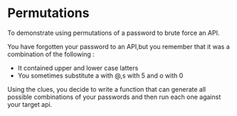 # Permutations
To demonstrate using permutations of a password to brute force an API.

You have forgotten your password to an API,but you remember that it was a combination of the following :
- It contained upper and lower case latters
- You sometimes substitute a with @,s with 5 and o with 0

Using the clues, you decide to write a function that can generate all possible combinations of your passwords and then run each one against your target api.
